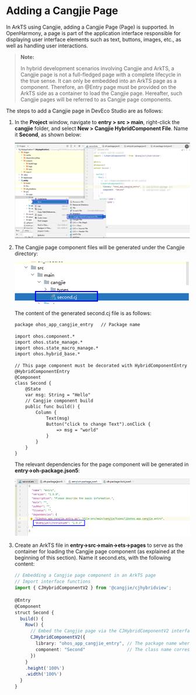 # Adding a Cangjie Page

In ArkTS using Cangjie, adding a Cangjie Page (Page) is supported. In OpenHarmony, a page is part of the application interface responsible for displaying user interface elements such as text, buttons, images, etc., as well as handling user interactions.

> **Note:**
>
> In hybrid development scenarios involving Cangjie and ArkTS, a Cangjie page is not a full-fledged page with a complete lifecycle in the true sense. It can only be embedded into an ArkTS page as a component. Therefore, an @Entry page must be provided on the ArkTS side as a container to load the Cangjie page. Hereafter, such Cangjie pages will be referred to as Cangjie page components.

The steps to add a Cangjie page in DevEco Studio are as follows:

1. In the **Project** window, navigate to **entry > src > main**, right-click the **cangjie** folder, and select **New > Cangjie HybridComponent File**. Name it **Second**, as shown below:

   ![image-20250415101819817](../../figures/add_cangjie_page_1.png)

2. The Cangjie page component files will be generated under the Cangjie directory:

   ![image-20250415102758546](../../figures/add_cangjie_page_2.png)

   The content of the generated second.cj file is as follows:

   ```cangjie
   package ohos_app_cangjie_entry   // Package name

   import ohos.component.*
   import ohos.state_manage.*
   import ohos.state_macro_manage.*
   import ohos.hybrid_base.*

   // This page component must be decorated with HybridComponentEntry
   @HybridComponentEntry
   @Component
   class Second {
       @State
       var msg: String = "Hello"
       // Cangjie component build
       public func build() {
           Column {
               Text(msg)
               Button("click to change Text").onClick {
                   => msg = "world"
               }
           }
       }
   }
   ```

   The relevant dependencies for the page component will be generated in **entry->oh-package.json5**:

   ![image-20250415105651058](../../figures/add_cangjie_page_3.png)

3. Create an ArkTS file in **entry->src->main->ets->pages** to serve as the container for loading the Cangjie page component (as explained at the beginning of this section). Name it second.ets, with the following content:

   ```ts
   // Embedding a Cangjie page component in an ArkTS page
   // Import interface functions
   import { CJHybridComponentV2 } from '@cangjie/cjhybridview';

   @Entry
   @Component
   struct Second {
     build() {
       Row() {
         // Embed the Cangjie page via the CJHybridComponentV2 interface
         CJHybridComponentV2({
           library: "ohos_app_cangjie_entry", // The package name where the Cangjie page resides
           component: "Second"                // The class name corresponding to the Cangjie page
         })
       }
       .height('100%')
       .width('100%')
     }
   }
   ```